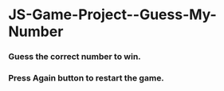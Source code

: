 ﻿# JS-Game-Project--Guess-My-Number
 
 ### Guess the correct number to win.
 ### Press Again button to restart the game.

